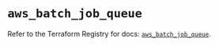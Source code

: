 # `aws_batch_job_queue`

Refer to the Terraform Registry for docs: [`aws_batch_job_queue`](https://registry.terraform.io/providers/hashicorp/aws/5.32.0/docs/resources/batch_job_queue).
